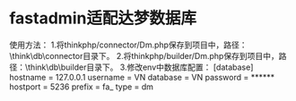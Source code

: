 # fastadmin适配达梦数据库

使用方法：
  1.将thinkphp/connector/Dm.php保存到项目中，路径：\think\db\connector目录下。
  2.将thinkphp/builder/Dm.php保存到项目中，路径：\think\db\builder目录下。
  3.修改env中数据库配置：
  [database]
  hostname = 127.0.0.1
  username = VN
  database = VN
  password = ******
  hostport = 5236
  prefix = fa_
  type = dm
 
 

